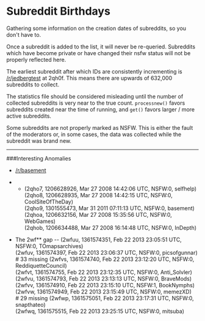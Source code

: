 Subreddit Birthdays
==========

Gathering some information on the creation dates of subreddits, so you don't have to.

Once a subreddit is added to the list, it will never be re-queried. Subreddits which have become private or have changed their nsfw status will not be properly reflected here.

The earliest subreddit after which IDs are consistently incrementing is [/r/jedbergtest](http://reddit.com/r/jedbergtest) at 2qh0f. This means there are upwards of 632,000 subreddits to collect.

The statistics file should be considered misleading until the number of collected subreddits is very near to the true count. `processnew()` favors subreddits created near the time of running, and `get()` favors larger / more active subreddits.

Some subreddits are not properly marked as NSFW. This is either the fault of the moderators or, in some cases, the data was collected while the subreddit was brand new.


______


###Interesting Anomalies

- [/r/basement](http://reddit.com/r/basement)
- - (2qho7, 1206628926, Mar 27 2008 14:42:06 UTC, NSFW:0, selfhelp)  
(2qho8, 1206628935, Mar 27 2008 14:42:15 UTC, NSFW:0, CoolSiteOfTheDay)  
(2qho9, 1301555473, Mar 31 2011 07:11:13 UTC, NSFW:0, basement)  
(2qhoa, 1206632156, Mar 27 2008 15:35:56 UTC, NSFW:0, WebGames)  
(2qhob, 1206634488, Mar 27 2008 16:14:48 UTC, NSFW:0, InDepth)  

- The 2wf** gap
-- (2wfuu, 1361574351, Feb 22 2013 23:05:51 UTC, NSFW:0, TOmapsarchives)  
(2wfuv, 1361574397, Feb 22 2013 23:06:37 UTC, NSFW:0, picsofgunnar)  
\#  33 missing
(2wfvs, 1361574740, Feb 22 2013 23:12:20 UTC, NSFW:0, ReddiquetteCouncil)  
(2wfvt, 1361574755, Feb 22 2013 23:12:35 UTC, NSFW:0, Anti_Solvler)  
(2wfvu, 1361574793, Feb 22 2013 23:13:13 UTC, NSFW:0, BraveMods)  
(2wfvv, 1361574910, Feb 22 2013 23:15:10 UTC, NSFW:1, BookNymphs)  
(2wfvw, 1361574949, Feb 22 2013 23:15:49 UTC, NSFW:0, memezXD)  
\#  29 missing
(2wfwp, 1361575051, Feb 22 2013 23:17:31 UTC, NSFW:0, snapthateo)  
(2wfwq, 1361575515, Feb 22 2013 23:25:15 UTC, NSFW:0, mitsuba)  